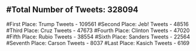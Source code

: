 #Total Number of Tweets: 328094 
---
#First Place: Trump Tweets - 109561
#Second Place: Jeb! Tweets - 48516
#Third Place: Cruz Tweets - 47673
#Fourth Place: Clinton Tweets - 47020
#Fifth Place: Rubio Tweets - 38554
#Sixth Place: Sanders Tweets - 22564
#Seventh Place: Carson Tweets - 8037
#Last Place: Kasich Tweets - 6169
